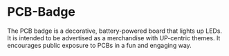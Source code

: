 # PCB-Badge

The PCB badge is a decorative, battery-powered board that lights up LEDs. It is intended to be advertised as a merchandise with UP-centric themes. It encourages public exposure to PCBs in a fun and engaging way.
